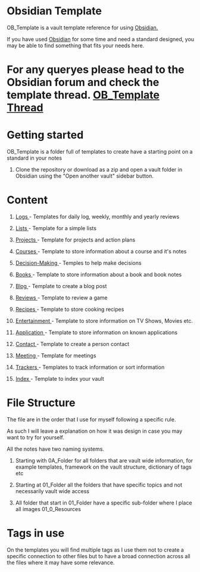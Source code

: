 # Obsidian Template

OB_Template is a vault template reference for using <a href="https://obsidian.md/">Obsidian.</a>

  

If you have used <a href="https://obsidian.md/">Obsidian</a> for some time and need a standard designed, you may be able to find something that fits your needs here.

  

# For any queryes please head to the Obsidian forum and check the template thread. <a href="https://forum.obsidian.md/t/obsidian-notes-template/28940">OB_Template Thread </a>

  

# Getting started

  

OB_Template is a folder full of templates to create have a starting point on a standard in your notes

  

1. Clone the repository or download as a zip and open a vault folder in Obsidian using the "Open another vault" sidebar button.

  

# Content

 1. <a href="https://github.com/llZektorll/OB_Template/tree/main/0A_Templates/0A_1_Logs">Logs </a> - Templates for daily log, weekly, monthly and yearly reviews

 2. <a href="https://github.com/llZektorll/OB_Template/tree/main/0A_Templates/0A_2_Lists">Lists </a> - Template for a simple lists

 3. <a href="https://github.com/llZektorll/OB_Template/tree/main/0A_Templates/0A_3_Project">Projects </a> - Template for projects and action plans

 4. <a href="https://github.com/llZektorll/OB_Template/tree/main/0A_Templates/0A_4_Course">Courses </a> - Template to store information about a course and it's notes

 5. <a href="https://github.com/llZektorll/OB_Template/tree/main/0A_Templates/0A_5_DecisionMaking">Decision-Making </a> - Temples to help make decisions

 6. <a href="https://github.com/llZektorll/OB_Template/tree/main/0A_Templates/0A_6_Books">Books </a> - Template to store information about a book and book notes

 7. <a href="https://github.com/llZektorll/OB_Template/tree/main/0A_Templates/0A_7_Blog">Blog </a> - Template to create a blog post

 8. <a href="https://github.com/llZektorll/OB_Template/tree/main/0A_Templates/0A_8_Reviews">Reviews </a> - Template to review a game

 9. <a href="https://github.com/llZektorll/OB_Template/tree/main/0A_Templates/0A_9_Recipes">Recipes </a> - Template to store cooking recipes

 10. <a href="https://github.com/llZektorll/OB_Template/tree/main/0A_Templates/0A_10_Entertainment">Entertainment </a> - Template to store information on TV Shows, Movies etc.

 11. <a href="https://github.com/llZektorll/OB_Template/tree/main/0A_Templates/0A_11_Application">Application </a> - Template to store information on known applications

 12. <a href="https://github.com/llZektorll/OB_Template/tree/main/0A_Templates/0A_12_Contact">Contact </a> - Template to create a person contact

 13. <a href="https://github.com/llZektorll/OB_Template/tree/main/0A_Templates/0A_13_Meeting">Meeting </a> - Template for meetings

 14. <a href="https://github.com/llZektorll/OB_Template/tree/main/0A_Templates/0A_14_Trackers"> Trackers </a> - Templates to track information or sort information

 99. <a href="https://github.com/llZektorll/OB_Template/tree/main/0A_Templates/0A_99_Index">Index </a> - Template to index your vault

  

# File Structure

The file are in the order that I use for myself following a specific rule.

  

As such I will leave a explanation on how it was design in case you may want to try for yourself.

  
  

All the notes have two naming systems.

 1. Starting with 0A_Folder for all folders that are vault wide information, for example templates, framework on the vault structure, dictionary of tags etc

 2. Starting at 01_Folder all the folders that have specific topics and not necessarily vault wide access

 3. All folder that start in 01_Folder have a specific sub-folder where I place all images 01_0_Resources

  
  

# Tags in use

On the templates you will find multiple tags as I use them not to create a specific connection to other files but to have a broad connection across all the files where it may have some relevance.

